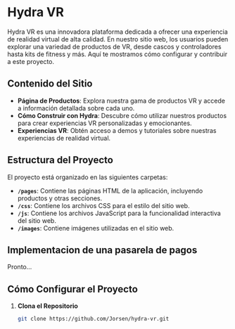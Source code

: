# Hydra VR

Hydra VR es una innovadora plataforma dedicada a ofrecer una experiencia de realidad virtual de alta calidad. En nuestro sitio web, los usuarios pueden explorar una variedad de productos de VR, desde cascos y controladores hasta kits de fitness y más. Aquí te mostramos cómo configurar y contribuir a este proyecto.

## Contenido del Sitio

- **Página de Productos**: Explora nuestra gama de productos VR y accede a información detallada sobre cada uno.
- **Cómo Construir con Hydra**: Descubre cómo utilizar nuestros productos para crear experiencias VR personalizadas y emocionantes.
- **Experiencias VR**: Obtén acceso a demos y tutoriales sobre nuestras experiencias de realidad virtual.

## Estructura del Proyecto

El proyecto está organizado en las siguientes carpetas:

- **`/pages`**: Contiene las páginas HTML de la aplicación, incluyendo productos y otras secciones.
- **`/css`**: Contiene los archivos CSS para el estilo del sitio web.
- **`/js`**: Contiene los archivos JavaScript para la funcionalidad interactiva del sitio web.
- **`/images`**: Contiene imágenes utilizadas en el sitio web.

## Implementacion de una pasarela de pagos 
Pronto...

## Cómo Configurar el Proyecto

1. **Clona el Repositorio**
   ```bash
   git clone https://github.com/Jorsen/hydra-vr.git
